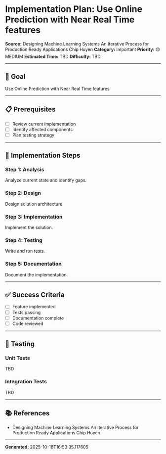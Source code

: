 # Implementation Plan: Use Online Prediction with Near Real Time features

**Source:** Designing Machine Learning Systems An Iterative Process for Production Ready Applications   Chip Huyen
**Category:** Important
**Priority:** 🟡 MEDIUM
**Estimated Time:** TBD
**Difficulty:** TBD

---

## 🎯 Goal

Use Online Prediction with Near Real Time features

---

## 📋 Prerequisites

- [ ] Review current implementation
- [ ] Identify affected components
- [ ] Plan testing strategy

---

## 🔧 Implementation Steps

### Step 1: Analysis

Analyze current state and identify gaps.

### Step 2: Design

Design solution architecture.

### Step 3: Implementation

Implement the solution.

### Step 4: Testing

Write and run tests.

### Step 5: Documentation

Document the implementation.

---

## ✅ Success Criteria

- [ ] Feature implemented
- [ ] Tests passing
- [ ] Documentation complete
- [ ] Code reviewed

---

## 🧪 Testing

### Unit Tests

TBD

### Integration Tests

TBD

---

## 📚 References

- Designing Machine Learning Systems An Iterative Process for Production Ready Applications   Chip Huyen

---

**Generated:** 2025-10-18T16:50:35.117605
